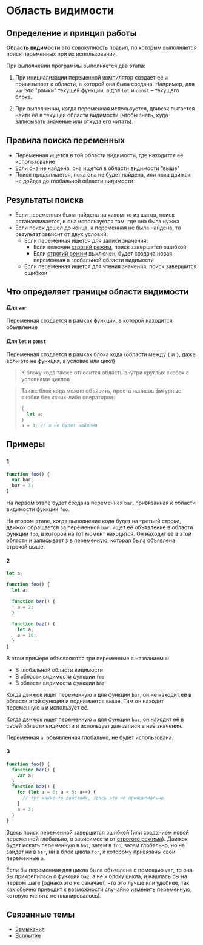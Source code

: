 # Область видимости

## Определение и принцип работы

**Область видимости** это совокупность правил, по которым выполняется поиск переменных при их использовании. 

При выполнении программы выполняется два этапа:

1. При инициализации переменной компилятор создает её и привязывает к области, в которой она была создана. Например, для `var` это "рамки" текущей функции, а для `let` и `const` – текущего блока. 

2. При выполнении, когда переменная используется, движок пытается найти её в текущей области видимости (чтобы знать, куда записывать значение или откуда его читать). 

## Правила поиска переменных

* Переменная ищется в той области видимости, где находится её использование
* Если она не найдена, она ищется в области видимости “выше”
* Поиск продолжается, пока она не будет найдена, или пока движок не дойдет до глобальной области видимости

## Результаты поиска

* Если переменная была найдена на каком-то из шагов, поиск останавливается, и она используется там, где она была нужна
* Если поиск дошел до конца, а переменная не была найдена, то результат зависит от двух условий:
  * Если переменная ищется для записи значения:
    * Если включен [строгий режим](strict_mode.md), поиск завершится ошибкой
    * Если [строгий режим](strict_mode.md) выключен, будет создана новая переменная в глобальной области видимости
  * Если переменная ищется для чтения значения, поиск завершится ошибкой

## Что определяет границы области видимости

#### Для `var`

Переменная создается в рамках функции, в которой находится объявление

#### Для `let` и `const`

Переменная создается в рамках блока кода (области между `{` и `}`, даже если это не функция, а условие или цикл)

> К блоку кода также относится область внутри круглых скобок с условиями циклов

> Также блок кода можно объявить, просто написав фигурные скобки без каких-либо операторов:
>
> ```javascript
> {
>   let a;
> }
> a = 3; // a не будет найдена
> ```

## Примеры

### 1

```javascript
function foo() {
  var bar;
  bar = 3;
}
```

На первом этапе будет создана переменная `bar`, привязанная к области видимости функции `foo`. 

На втором этапе, когда выполнение кода будет на третьей строке, движок обращается за переменной `bar`, ищет её объявление в области функции `foo`, в которой на тот момент находится. Он находит её в этой области и записывает `3` в переменную, которая была объявлена строкой выше. 

#### 2

```javascript
let a;

function foo() {
  let a;
  
  function bar() {
    a = 2;
  }
  
  function baz() {
    let a;
    a = 10;
  }
}
```

В этом примере объявляются три переменные с названием `a`:

* В глобальной области видимости
* В области видимости функции `foo` 
* В области видимости функции `baz`

Когда движок ищет переменную `a` для функции `bar`, он не находит её в области этой функции и поднимается выше. Там он находит переменную `a` и использует её. 

Когда движок ищет переменную `a` для функции `baz`, он находит её в своей области видимости и использует для записи в неё значения. 

Переменная `a`, объявленная глобально, не будет использована. 

#### 3

```javascript
function foo() {
  function bar() {
    var a;
  }
  function baz() {
    for (let a = 0; a < 5; a++) {
      // тут какие-то действия, здесь это не принципиально
    }
    a = 3;
  }
}
```

Здесь поиск переменной завершится ошибкой (или созданием новой переменной глобально, в зависимости от [строгого режима](strict_mode.md)). Движок будет искать переменную в `baz`, затем в `foo`, затем глобально, но не зайдет ни в `bar`, ни в блок цикла `for`, к которому привязаны свои переменные `a`. 

Если бы переменная для цикла была объявлена с помощью `var`, то она бы прикрепилась к функции `baz`, а не к блоку цикла, и нашлась бы на первом шаге (однако это не означает, что это лучше или удобнее, так как обычно приводит к возможности случайно изменить переменную, которую менять не планировалось).

## Связанные темы

* [Замыкания](closure.md)
* [Всплытие](hoisting.md)

